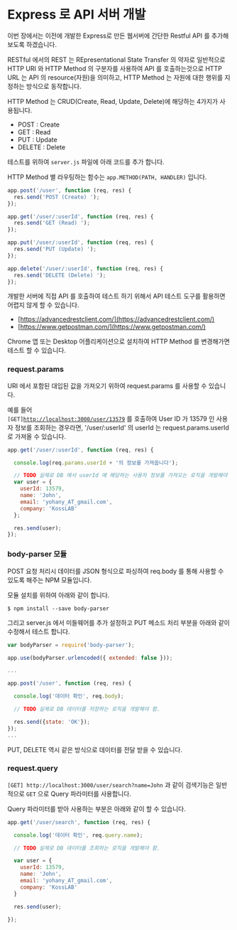 # Express 로 API 서버 개발

이번 장에서는 이전에 개발한 Express로 만든 웹서버에 간단한 Restful API 를 추가해 보도록 하겠습니다.

RESTful 에서의 REST 는 REpresentational State Transfer 의 약자로 일반적으로 HTTP URI 와 HTTP Method 의 구분자를 사용하여 API 를 호출하는것으로 HTTP URL 는 API 의 resource\(자원\)을 의미하고, HTTP Method 는 자원에 대한 행위를 지정하는 방식으로 동작합니다.

HTTP Method 는 CRUD\(Create, Read, Update, Delete\)에 해당하는 4가지가 사용됩니다.

* POST : Create
* GET : Read
* PUT : Update
* DELETE : Delete

테스트를 위하여 `server.js` 파일에 아래 코드를 추가 합니다.

HTTP Method 별 라우팅하는 함수는 `app.METHOD(PATH, HANDLER)` 입니다.

```js
app.post('/user', function (req, res) {
  res.send('POST (Create) ');
});

app.get('/user/:userId', function (req, res) {
  res.send('GET (Read) ');
});

app.put('/user/:userId', function (req, res) {
  res.send('PUT (Update) ');
});

app.delete('/user/:userId', function (req, res) {
  res.send('DELETE (Delete) ');
});
```

개발한 서버에 직접 API 를 호출하여 테스트 하기 위해서 API 테스트 도구를 활용하면 어렵지 않게 할 수 있습니다.

* [https://advancedrestclient.com/](https://advancedrestclient.com/)
* [https://www.getpostman.com/](https://www.getpostman.com/)

Chrome 앱 또는 Desktop 어플리케이션으로 설치하여 HTTP Method 를 변경해가면 테스트 할 수 있습니다.

### request.params

URI 에서 포함된 대입된 값을 가져오기 위하여 request.params 를 사용할 수 있습니다.

예를 들어  
`[GET]`[`http://localhost:3000/user/13579`](http://localhost:3000/user/13579) 를 호출하여 User ID 가 13579 인 사용자 정보를 조회하는 경우라면, '/user/:userId' 의 userId 는 request.params.userId 로 가져올 수 있습니다.

```js
app.get('/user/:userId', function (req, res) {

  console.log(req.params.userId + '의 정보를 가져옵니다');

  // TODO 실제로 DB 에서 userId 에 해당하는 사용자 정보를 가져오는 로직을 개발해야 함
  var user = {
    userId: 13579,
    name: 'John',
    email: 'yohany_AT_gmail.com',
    company: 'KossLAB'
  };

  res.send(user);
});
```

### body-parser 모듈

POST 요청 처리시 데이터를 JSON 형식으로 파싱하여 req.body 를 통해 사용할 수 있도록 해주는 NPM 모듈입니다.

모듈 설치를 위하여 아래와 같이 합니다.

```
$ npm install --save body-parser
```

그리고 server.js 에서 미들웨어를 추가 설정하고 PUT 메소드 처리 부분을 아래와 같이 수정해서 테스트 합니다.

```js
var bodyParser = require('body-parser');

app.use(bodyParser.urlencoded({ extended: false }));

...

app.post('/user', function (req, res) {

  console.log('데이터 확인', req.body);

  // TODO 실제로 DB 데이터를 저장하는 로직을 개발해야 함.

  res.send({state: 'OK'});
});
...
```

PUT, DELETE 역시 같은 방식으로 데이터를 전달 받을 수 있습니다.

### request.query

`[GET] http://localhost:3000/user/search?name=John` 과 같이 검색기능은 일반적으로 `GET` 으로 Query 파라미터를 사용합니다.

Query 파라미터를 받아 사용하는 부분은 아래와 같이 할 수 있습니다.

```js
app.get('/user/search', function (req, res) {

  console.log('데이터 확인', req.query.name);

  // TODO 실제로 DB 데이터를 조회하는 로직을 개발해야 함.

  var user = {
    userId: 13579,
    name: 'John',
    email: 'yohany_AT_gmail.com',
    company: 'KossLAB'
  }

  res.send(user);

});
```



